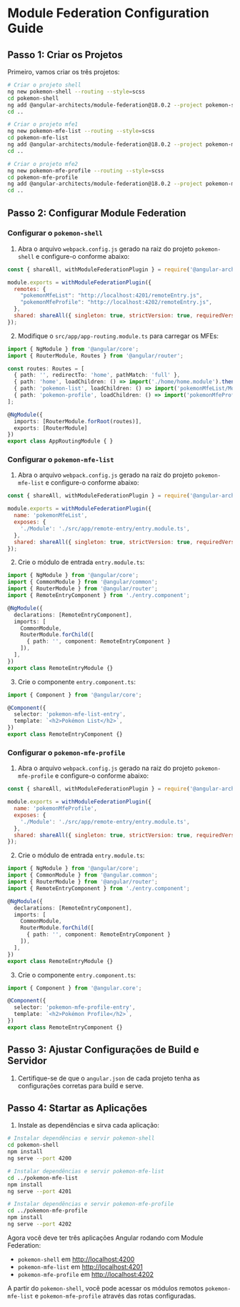
# Module Federation Configuration Guide

## Passo 1: Criar os Projetos

Primeiro, vamos criar os três projetos:

```bash
# Criar o projeto shell
ng new pokemon-shell --routing --style=scss
cd pokemon-shell
ng add @angular-architects/module-federation@18.0.2 --project pokemon-shell --port 4200
cd ..

# Criar o projeto mfe1
ng new pokemon-mfe-list --routing --style=scss
cd pokemon-mfe-list
ng add @angular-architects/module-federation@18.0.2 --project pokemon-mfe-list --port 4201
cd ..

# Criar o projeto mfe2
ng new pokemon-mfe-profile --routing --style=scss
cd pokemon-mfe-profile
ng add @angular-architects/module-federation@18.0.2 --project pokemon-mfe-profile --port 4202
cd ..
```

## Passo 2: Configurar Module Federation

### Configurar o `pokemon-shell`

1. Abra o arquivo `webpack.config.js` gerado na raiz do projeto `pokemon-shell` e configure-o conforme abaixo:

```javascript
const { shareAll, withModuleFederationPlugin } = require('@angular-architects/module-federation/webpack');

module.exports = withModuleFederationPlugin({
  remotes: {
    "pokemonMfeList": "http://localhost:4201/remoteEntry.js",
    "pokemonMfeProfile": "http://localhost:4202/remoteEntry.js",
  },
  shared: shareAll({ singleton: true, strictVersion: true, requiredVersion: 'auto' }),
});
```

2. Modifique o `src/app/app-routing.module.ts` para carregar os MFEs:

```typescript
import { NgModule } from '@angular/core';
import { RouterModule, Routes } from '@angular/router';

const routes: Routes = [
  { path: '', redirectTo: 'home', pathMatch: 'full' },
  { path: 'home', loadChildren: () => import('./home/home.module').then(m => m.HomeModule) },
  { path: 'pokemon-list', loadChildren: () => import('pokemonMfeList/Module').then(m => m.RemoteEntryModule) },
  { path: 'pokemon-profile', loadChildren: () => import('pokemonMfeProfile/Module').then(m => m.RemoteEntryModule) }
];

@NgModule({
  imports: [RouterModule.forRoot(routes)],
  exports: [RouterModule]
})
export class AppRoutingModule { }
```

### Configurar o `pokemon-mfe-list`

1. Abra o arquivo `webpack.config.js` gerado na raiz do projeto `pokemon-mfe-list` e configure-o conforme abaixo:

```javascript
const { shareAll, withModuleFederationPlugin } = require('@angular-architects/module-federation/webpack');

module.exports = withModuleFederationPlugin({
  name: 'pokemonMfeList',
  exposes: {
    './Module': './src/app/remote-entry/entry.module.ts',
  },
  shared: shareAll({ singleton: true, strictVersion: true, requiredVersion: 'auto' }),
});
```

2. Crie o módulo de entrada `entry.module.ts`:

```typescript
import { NgModule } from '@angular/core';
import { CommonModule } from '@angular/common';
import { RouterModule } from '@angular/router';
import { RemoteEntryComponent } from './entry.component';

@NgModule({
  declarations: [RemoteEntryComponent],
  imports: [
    CommonModule,
    RouterModule.forChild([
      { path: '', component: RemoteEntryComponent }
    ]),
  ],
})
export class RemoteEntryModule {}
```

3. Crie o componente `entry.component.ts`:

```typescript
import { Component } from '@angular/core';

@Component({
  selector: 'pokemon-mfe-list-entry',
  template: `<h2>Pokémon List</h2>`,
})
export class RemoteEntryComponent {}
```

### Configurar o `pokemon-mfe-profile`

1. Abra o arquivo `webpack.config.js` gerado na raiz do projeto `pokemon-mfe-profile` e configure-o conforme abaixo:

```javascript
const { shareAll, withModuleFederationPlugin } = require('@angular-architects/module-federation/webpack');

module.exports = withModuleFederationPlugin({
  name: 'pokemonMfeProfile',
  exposes: {
    './Module': './src/app/remote-entry/entry.module.ts',
  },
  shared: shareAll({ singleton: true, strictVersion: true, requiredVersion: 'auto' }),
});
```

2. Crie o módulo de entrada `entry.module.ts`:

```typescript
import { NgModule } from '@angular/core';
import { CommonModule } from '@angular.common';
import { RouterModule } from '@angular/router';
import { RemoteEntryComponent } from './entry.component';

@NgModule({
  declarations: [RemoteEntryComponent],
  imports: [
    CommonModule,
    RouterModule.forChild([
      { path: '', component: RemoteEntryComponent }
    ]),
  ],
})
export class RemoteEntryModule {}
```

3. Crie o componente `entry.component.ts`:

```typescript
import { Component } from '@angular.core';

@Component({
  selector: 'pokemon-mfe-profile-entry',
  template: `<h2>Pokémon Profile</h2>`,
})
export class RemoteEntryComponent {}
```

## Passo 3: Ajustar Configurações de Build e Servidor

1. Certifique-se de que o `angular.json` de cada projeto tenha as configurações corretas para build e serve.

## Passo 4: Startar as Aplicações

1. Instale as dependências e sirva cada aplicação:

```bash
# Instalar dependências e servir pokemon-shell
cd pokemon-shell
npm install
ng serve --port 4200

# Instalar dependências e servir pokemon-mfe-list
cd ../pokemon-mfe-list
npm install
ng serve --port 4201

# Instalar dependências e servir pokemon-mfe-profile
cd ../pokemon-mfe-profile
npm install
ng serve --port 4202
```

Agora você deve ter três aplicações Angular rodando com Module Federation:

- `pokemon-shell` em [http://localhost:4200](http://localhost:4200)
- `pokemon-mfe-list` em [http://localhost:4201](http://localhost:4201)
- `pokemon-mfe-profile` em [http://localhost:4202](http://localhost:4202)

A partir do `pokemon-shell`, você pode acessar os módulos remotos `pokemon-mfe-list` e `pokemon-mfe-profile` através das rotas configuradas.
